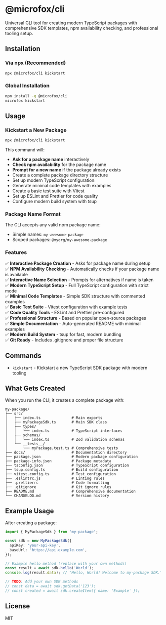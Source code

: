 # @microfox/cli

Universal CLI tool for creating modern TypeScript packages with comprehensive SDK templates, npm availability checking, and professional tooling setup.

## Installation

### Via npx (Recommended)

```bash
npx @microfox/cli kickstart
```

### Global Installation

```bash
npm install -g @microfox/cli
microfox kickstart
```

## Usage

### Kickstart a New Package

```bash
npx @microfox/cli kickstart
```

This command will:

- **Ask for a package name** interactively
- **Check npm availability** for the package name
- **Prompt for a new name** if the package already exists
- Create a complete package directory structure
- Set up modern TypeScript configuration
- Generate minimal code templates with examples
- Create a basic test suite with Vitest
- Set up ESLint and Prettier for code quality
- Configure modern build system with tsup

### Package Name Format

The CLI accepts any valid npm package name:

- Simple names: `my-awesome-package`
- Scoped packages: `@myorg/my-awesome-package`

### Features

✅ **Interactive Package Creation** - Asks for package name during setup  
✅ **NPM Availability Checking** - Automatically checks if your package name is available  
✅ **Interactive Name Selection** - Prompts for alternatives if name is taken  
✅ **Modern TypeScript Setup** - Full TypeScript configuration with strict mode  
✅ **Minimal Code Templates** - Simple SDK structure with commented examples  
✅ **Basic Test Suite** - Vitest configuration with example tests  
✅ **Code Quality Tools** - ESLint and Prettier pre-configured  
✅ **Professional Structure** - Based on popular open-source packages  
✅ **Simple Documentation** - Auto-generated README with minimal examples  
✅ **Modern Build System** - tsup for fast, modern bundling  
✅ **Git Ready** - Includes .gitignore and proper file structure

## Commands

- `kickstart` - Kickstart a new TypeScript SDK package with modern tooling

## What Gets Created

When you run the CLI, it creates a complete package with:

```
my-package/
├── src/
│   ├── index.ts              # Main exports
│   ├── myPackageSdk.ts       # Main SDK class
│   ├── types/
│   │   └── index.ts          # TypeScript interfaces
│   ├── schemas/
│   │   └── index.ts          # Zod validation schemas
│   └── __tests__/
│       └── myPackage.test.ts # Comprehensive tests
├── docs/                     # Documentation directory
├── package.json              # Modern package configuration
├── package-info.json         # Package metadata
├── tsconfig.json             # TypeScript configuration
├── tsup.config.ts            # Build configuration
├── vitest.config.ts          # Test configuration
├── .eslintrc.js              # Linting rules
├── .prettierrc               # Code formatting
├── .gitignore                # Git ignore rules
├── README.md                 # Comprehensive documentation
└── CHANGELOG.md              # Version history
```

## Example Usage

After creating a package:

```typescript
import { MyPackageSdk } from 'my-package';

const sdk = new MyPackageSdk({
  apiKey: 'your-api-key',
  baseUrl: 'https://api.example.com',
});

// Example hello method (replace with your own methods)
const result = await sdk.hello('World');
console.log(result.data); // "Hello, World! Welcome to my-package SDK."

// TODO: Add your own SDK methods
// const data = await sdk.getData('123');
// const created = await sdk.createItem({ name: 'Example' });
```

## License

MIT
